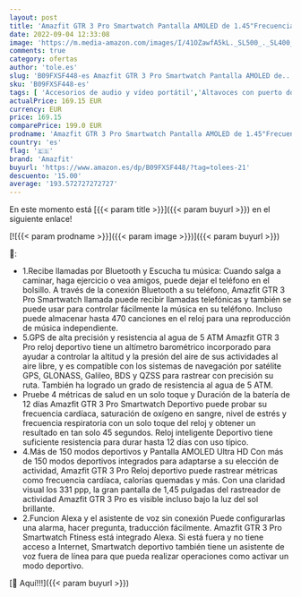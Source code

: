 ```yaml
---
layout: post
title: 'Amazfit GTR 3 Pro Smartwatch Pantalla AMOLED de 1.45"Frecuencia Cardíaca Sueño Estrés Monitorización de SpO2 Reloj Deportivo con 150 Modos Deportivos GPS Llamadas Bluetooth Control de Música Alexa'
date: 2022-09-04 12:33:08
image: 'https://m.media-amazon.com/images/I/41OZawfA5kL._SL500_._SL400_.jpg'
comments: true
category: ofertas
author: 'tole.es'
slug: 'B09FXSF448-es Amazfit GTR 3 Pro Smartwatch Pantalla AMOLED de...'
sku: 'B09FXSF448-es'
tags: [ 'Accesorios de audio y vídeo portátil','Altavoces con puerto dock','Altavoces portátiles y altavoces con puerto dock','Audio y vídeo portátil','Electrónica','alexa','amazfit','🇪🇸', ]
actualPrice: 169.15 EUR
currency: EUR
price: 169.15
comparePrice: 199.0 EUR
prodname: 'Amazfit GTR 3 Pro Smartwatch Pantalla AMOLED de 1.45"Frecuencia Cardíaca Sueño Estrés Monitorización de SpO2 Reloj Deportivo con 150 Modos Deportivos GPS Llamadas Bluetooth Control de Música Alexa'
country: 'es'
flag: '🇪🇸'
brand: 'Amazfit'
buyurl: 'https://www.amazon.es/dp/B09FXSF448/?tag=tolees-21'
descuento: '15.00'
average: '193.572727272727'
---
```


En este momento está [{{< param title >}}]({{< param buyurl >}}) en el siguiente enlace!

[![{{< param prodname >}}]({{< param image >}})]({{< param buyurl >}})

🔎:

- 1.Recibe llamadas por Bluetooth y Escucha tu música: Cuando salga a caminar, haga ejercicio o vea amigos, puede dejar el teléfono en el bolsillo. A través de la conexión Bluetooth a su teléfono, Amazfit GTR 3 Pro Smartwatch llamada puede recibir llamadas telefónicas y también se puede usar para controlar fácilmente la música en su teléfono. Incluso puede almacenar hasta 470 canciones en el reloj para una reproducción de música independiente.
- 5.GPS de alta precisión y resistencia al agua de 5 ATM Amazfit GTR 3 Pro reloj deportivo tiene un altímetro barométrico incorporado para ayudar a controlar la altitud y la presión del aire de sus actividades al aire libre, y es compatible con los sistemas de navegación por satélite GPS, GLONASS, Galileo, BDS y QZSS para rastrear con precisión su ruta. También ha logrado un grado de resistencia al agua de 5 ATM.
- Pruebe 4 métricas de salud en un solo toque y Duración de la batería de 12 días Amazfit GTR 3 Pro Smartwatch Deportivo puede probar su frecuencia cardíaca, saturación de oxígeno en sangre, nivel de estrés y frecuencia respiratoria con un solo toque del reloj y obtener un resultado en tan solo 45 segundos. Reloj inteligente Deportivo tiene suficiente resistencia para durar hasta 12 días con uso típico.
- 4.Más de 150 modos deportivos y Pantalla AMOLED Ultra HD Con más de 150 modos deportivos integrados para adaptarse a su elección de actividad, Amazfit GTR 3 Pro Reloj deportivo puede rastrear métricas como frecuencia cardíaca, calorías quemadas y más. Con una claridad visual los 331 ppp, la gran pantalla de 1,45 pulgadas del rastreador de actividad Amazfit GTR 3 Pro es visible incluso bajo la luz del sol brillante.
- 2.Funcion Alexa y el asistente de voz sin conexión Puede configurarlas una alarma, hacer pregunta, traducción fácilmente. Amazfit GTR 3 Pro Smartwatch Ftiness está integrado Alexa. Si está fuera y no tiene acceso a Internet, Smartwatch deportivo también tiene un asistente de voz fuera de línea para que pueda realizar operaciones como activar un modo deportivo.

[🛒 Aquí!!!]({{< param buyurl >}})
